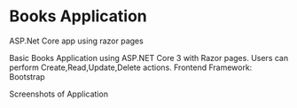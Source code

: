 # Books Application
ASP.Net Core app using razor pages

Basic Books Application using ASP.NET Core 3 with Razor pages.
Users can perform Create,Read,Update,Delete actions.
Frontend Framework: Bootstrap


Screenshots of Application


